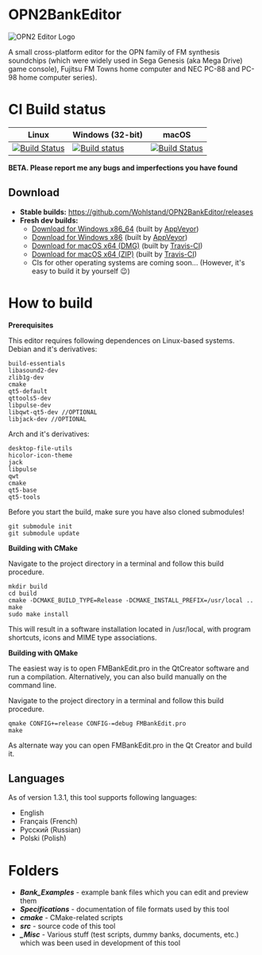 # OPN2BankEditor
![OPN2 Editor Logo](src/resources/opn2_48.png)

A small cross-platform editor for the OPN family of FM synthesis soundchips (which were widely used in Sega Genesis (aka Mega Drive) game console), Fujitsu FM Towns home computer and NEC PC-88 and PC-98 home computer series).

# CI Build status
Linux | Windows (32-bit) | macOS
------------ | ------------- | -------------
[![Build Status](https://travis-ci.org/Wohlstand/OPL3BankEditor.svg?branch=master)](https://travis-ci.org/Wohlstand/OPN2BankEditor) | [![Build status](https://ci.appveyor.com/api/projects/status/mtl3v7gemh10p30g?svg=true)](https://ci.appveyor.com/project/Wohlstand/opn2bankeditor) | [![Build Status](https://travis-ci.org/Wohlstand/OPN2BankEditor.svg?branch=master)](https://travis-ci.org/Wohlstand/OPN2BankEditor)

**BETA. Please report me any bugs and imperfections you have found**

## Download
* **Stable builds:** https://github.com/Wohlstand/OPN2BankEditor/releases
* **Fresh dev builds:**
  * [Download for Windows x86_64](https://wohlsoft.ru/docs/_laboratory/_Builds/win32/opn2-bank-editor/opn2-bank-editor-dev-win64.zip) (built by [AppVeyor](https://ci.appveyor.com/project/Wohlstand/opn2bankeditor))
  * [Download for Windows x86](https://wohlsoft.ru/docs/_laboratory/_Builds/win32/opn2-bank-editor/opn2-bank-editor-dev-win32.zip) (built by [AppVeyor](https://ci.appveyor.com/project/Wohlstand/opn2bankeditor))
  * [Download for macOS x64 (DMG)](https://wohlsoft.ru/docs/_laboratory/_Builds/macosx/opn2-bank-editor/opn2_bank_editor-macos.dmg) (built by [Travis-CI](https://travis-ci.org/Wohlstand/OPN2BankEditor))
  * [Download for macOS x64 (ZIP)](https://wohlsoft.ru/docs/_laboratory/_Builds/macosx/opn2-bank-editor/opn2_bank_editor-macos.zip) (built by [Travis-CI](https://travis-ci.org/Wohlstand/OPN2BankEditor))
  * CIs for other operating systems are coming soon... (However, it's easy to build it by yourself :wink:)

# How to build
**Prerequisites**

This editor requires following dependences on Linux-based systems.
Debian and it's derivatives:
```
build-essentials
libasound2-dev
zlib1g-dev
cmake
qt5-default
qttools5-dev
libpulse-dev
libqwt-qt5-dev //OPTIONAL
libjack-dev //OPTIONAL
```
Arch and it's derivatives:
```
desktop-file-utils
hicolor-icon-theme
jack
libpulse
qwt
cmake
qt5-base
qt5-tools
```
Before you start the build, make sure you have also cloned submodules!

```
git submodule init
git submodule update
```
**Building with CMake**

Navigate to the project directory in a terminal and follow this build procedure.

```
mkdir build
cd build
cmake -DCMAKE_BUILD_TYPE=Release -DCMAKE_INSTALL_PREFIX=/usr/local ..
make
sudo make install
```

This will result in a software installation located in /usr/local, with program shortcuts, icons and MIME type associations.

**Building with QMake**

The easiest way is to open FMBankEdit.pro in the QtCreator software and run a compilation. Alternatively, you can also build manually on the command line.

Navigate to the project directory in a terminal and follow this build procedure.

```
qmake CONFIG+=release CONFIG-=debug FMBankEdit.pro
make
```
As alternate way you can open FMBankEdit.pro in the Qt Creator and build it.

## Languages

As of version 1.3.1, this tool supports following languages:

* English
* Français (French)
* Русский (Russian)
* Polski (Polish)

# Folders
* ***Bank_Examples*** - example bank files which you can edit and preview them
* ***Specifications*** - documentation of file formats used by this tool
* ***cmake*** - CMake-related scripts
* ***src*** - source code of this tool
* ***_Misc*** - Various stuff (test scripts, dummy banks, documents, etc.) which was been used in development of this tool
